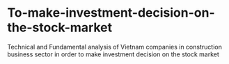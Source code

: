 # To-make-investment-decision-on-the-stock-market
Technical and Fundamental analysis of Vietnam companies in construction business sector in order to make investment decision on the stock market
